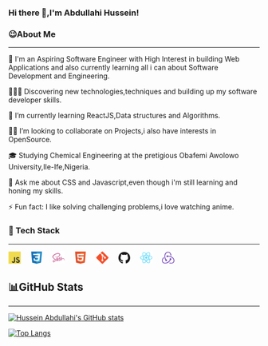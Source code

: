 ### Hi there 👋,I'm Abdullahi Hussein!

### 😉About Me

---
👨   I'm an Aspiring Software Engineer with High Interest in building Web Applications and also currently learning all i can about Software Development and Engineering.

👨🏻‍💻   Discovering new  technologies,techniques and building up my software developer skills.


🌱   I’m currently learning ReactJS,Data structures and Algorithms.


👯‍♂️   I’m looking to collaborate on Projects,i also have interests in OpenSource.


🎓   Studying Chemical Engineering at the pretigious Obafemi Awolowo University,Ile-Ife,Nigeria.


💬   Ask me about CSS and  Javascript,even though i'm still learning and honing my skills.


⚡   Fun fact:  I like solving challenging problems,i love watching anime.



###  🧰 Tech Stack

---

<img src="https://github.com/devicons/devicon/blob/master/icons/javascript/javascript-original.svg" alt="Javascript icon" width="25" height="25" style="margin-right:15px"/> <img src="https://github.com/devicons/devicon/blob/master/icons/css3/css3-original.svg" alt="CSS3 icon" width="25" height="25" style="margin-right:15px"/> <img src="https://github.com/devicons/devicon/blob/master/icons/sass/sass-original.svg" alt="Sass icon" width="25" height="25" style="margin-right:15px"/> <img src="https://github.com/devicons/devicon/blob/master/icons/html5/html5-original.svg" alt="HTML5 ICON"  width="25" height="25" style="margin-right:15px"/>
<img src="https://github.com/devicons/devicon/blob/master/icons/git/git-original.svg"  alt="GIT icon" width="25" height="25" style="margin-right:15px"/> <img src="https://github.com/devicons/devicon/blob/master/icons/github/github-original.svg" alt="Github icon" width="25" height="25" style="margin-right:15px"/>
<img src="https://github.com/devicons/devicon/blob/master/icons/react/react-original.svg" alt="ReactJs icon" width="25" height="25" style="margin-right:15px"/>
<img src="https://github.com/devicons/devicon/blob/master/icons/redux/redux-original.svg" alt="ReactJs icon" width="25" height="25" style="margin-right:15px"/>




## 📊GitHub Stats

---

[![Hussein Abdullahi's GitHub stats](https://github-readme-stats.vercel.app/api?username=Hussein-miracle&show_icons=true&layout=compact)](https://github.com/anuraghazra/github-readme-stats)

[![Top Langs](https://github-readme-stats.vercel.app/api/top-langs/?username=Hussein-miracle&show_icons=true&layout=compact&height=80)
](https://github.com/anuraghazra/github-readme-stats)









